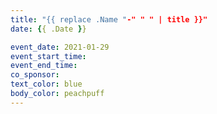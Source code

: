 ```yaml
---
title: "{{ replace .Name "-" " " | title }}"
date: {{ .Date }}

event_date: 2021-01-29
event_start_time: 
event_end_time: 
co_sponsor: 
text_color: blue
body_color: peachpuff
---
```


